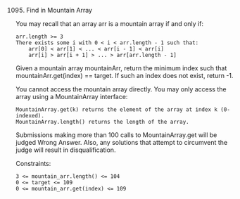 1095. Find in Mountain Array

You may recall that an array arr is a mountain array if and only if:

    arr.length >= 3
    There exists some i with 0 < i < arr.length - 1 such that:
        arr[0] < arr[1] < ... < arr[i - 1] < arr[i]
        arr[i] > arr[i + 1] > ... > arr[arr.length - 1]

Given a mountain array mountainArr, return the minimum index such that mountainArr.get(index) == target. If such an index does not exist, return -1.

You cannot access the mountain array directly. You may only access the array using a MountainArray interface:

    MountainArray.get(k) returns the element of the array at index k (0-indexed).
    MountainArray.length() returns the length of the array.

Submissions making more than 100 calls to MountainArray.get will be judged Wrong Answer. Also, any solutions that attempt to circumvent the judge will result in disqualification. 

Constraints:

    3 <= mountain_arr.length() <= 104
    0 <= target <= 109
    0 <= mountain_arr.get(index) <= 109
